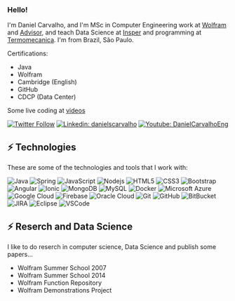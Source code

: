 ### Hello!

I'm Daniel Carvalho, and I'm MSc in Computer Engineering work at [Wolfram](www.wolfram.com) and [Advisor](https://www.advisor.net.br), 
and teach Data Science at [Insper](www.insper.com.br) and programming at [Termomecanica](http://ftt.com.br). 
I'm from Brazil, São Paulo.

Certifications:
- Java
- Wolfram
- Cambridge (English)
- GitHub
- CDCP (Data Center)

Some live coding at [videos](https://www.youtube.com/channel/UCrDTgnnQA7bh-Ns1VRfShxg) 

[![Twitter Follow](https://img.shields.io/twitter/follow/danielscarvalho?style=social)](https://twitter.com/danielscarvalho)
[![Linkedin: danielscarvalho](https://img.shields.io/badge/-Linkedin-blue?style=flat-square&logo=Linkedin&logoColor=white&link=https://www.linkedin.com/in/danielscarvalho/)](https://www.linkedin.com/in/danielscarvalho/)
[![Youtube: DanielCarvalhoEng](https://img.shields.io/badge/-Youtube-red?style=flat-square&logo=Youtube&logoColor=white&link=https://www.youtube.com/c/DanielCarvalhoEng)](https://www.youtube.com/c/DanielCarvalhoEng)

## ⚡ Technologies

These are some of the technologies and tools that I work with:

![Java](https://img.shields.io/badge/-Java-007396?style=flat-square&logo=java)
![Spring](https://img.shields.io/badge/-Spring-6DB33F?style=flat-square&logo=spring&logoColor=white)
![JavaScript](https://img.shields.io/badge/-JavaScript-black?style=flat-square&logo=javascript)
![Nodejs](https://img.shields.io/badge/-Nodejs-339933?style=flat-square&logo=Node.js&logoColor=white)
![HTML5](https://img.shields.io/badge/-HTML5-E34F26?style=flat-square&logo=html5&logoColor=white)
![CSS3](https://img.shields.io/badge/-CSS3-1572B6?style=flat-square&logo=css3)
![Bootstrap](https://img.shields.io/badge/-Bootstrap-563D7C?style=flat-square&logo=bootstrap)
![Angular](https://img.shields.io/badge/-Angular-DD0031?style=flat-square&logo=angular)
![Ionic](https://img.shields.io/badge/-Ionic-3880FF?style=flat-square&logo=ionic&logoColor=white)
![MongoDB](https://img.shields.io/badge/-MongoDB-black?style=flat-square&logo=mongodb)
![MySQL](https://img.shields.io/badge/-MySQL-4479A1?style=flat-square&logo=mysql&logoColor=white)
![Docker](https://img.shields.io/badge/-Docker-2496ED?style=flat-square&logo=docker&logoColor=white)
![Microsoft Azure](https://img.shields.io/badge/Microsoft%20Azure-0089D6?style=flat-square&logo=microsoft-azure&logoColor=white)
![Google Cloud](https://img.shields.io/badge/Google%20Cloud-4285F4?style=flat-square&logo=google-cloud&logoColor=white)
![Firebase](https://img.shields.io/badge/Firebase-FFCA28?style=flat-square&logo=firebase&logoColor=white)
![Oracle Cloud](https://img.shields.io/badge/Oracle%20Cloud-F80000?style=flat-square&logo=oracle&logoColor=white)
![Git](https://img.shields.io/badge/-Git-black?style=flat-square&logo=git)
![GitHub](https://img.shields.io/badge/-GitHub-181717?style=flat-square&logo=github)
![BitBucket](https://img.shields.io/badge/-BitBucket-darkblue?style=flat-square&logo=bitbucket)
![JIRA](https://img.shields.io/badge/-JIRA-0052CC?style=flat-square&logo=jira)
![Eclipse](https://img.shields.io/badge/-Eclipse-2C2255?style=flat-square&logo=eclipse&logoColor=white)
![VSCode](https://img.shields.io/badge/-VSCode-007ACC?style=flat-square&logo=visual-studio-code&logoColor=white)

## ⚡ Reserch and Data Science

I like to do reserch in computer science, Data Science and publish some papers...

- Wolfram Summer School 2007
- Wolfram Summer School 2014
- Wolfram Function Repository
- Wolfram Demonstrations Project
